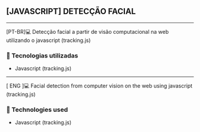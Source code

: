 ## [JAVASCRIPT] DETECÇÃO FACIAL</h2>
<hr>
[PT-BR]💻 Detecção facial a partir de visão computacional na web utilizando o javascript (tracking.js)

<h3>🚀 Tecnologias utilizadas </h3>
<ul>
  <li> Javascript (tracking.js) </li>
</ul>

<hr>
[ ENG ]💻 Facial detection from computer vision on the web using javascript (tracking.js)

<h3>🚀 Technologies used </h3>
<ul>
  <li> Javascript (tracking.js) </li>
</ul>
